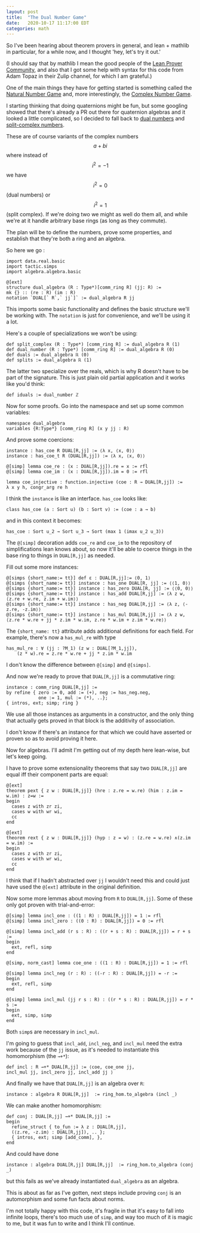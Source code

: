 ```yaml
---
layout: post
title:  "The Dual Number Game"
date:   2020-10-17 11:17:00 EDT
categories: math
---
```


So I've been hearing about theorem provers in general,  and lean + mathlib in particular, 
for a while now, and I thought 'hey, let's try it out.'

(I should say that by mathlib I mean the good people of 
the [Lean Prover Community](https://leanprover-community.github.io/), and also
that I got some help with syntax for this code from Adam Topaz in their 
Zulip channel, for which I am grateful.)

One of the main things they have for getting started is something called 
the [Natural Number Game](https://wwwf.imperial.ac.uk/~buzzard/xena/natural_number_game/)
and, more interestingly, the [Complex Number Game](https://github.com/ImperialCollegeLondon/complex-number-game).

I starting thinking that doing quaternions might be fun, but some googling showed that
there's already a PR out there for quaternion algebras and it looked a little complicated,
so I decided to fall back to [dual numbers](https://en.wikipedia.org/wiki/Dual_number)
and [split-complex numbers](https://en.wikipedia.org/wiki/Split-complex_number).
 
These are of course variants of the complex numbers $$a+bi$$ where instead
of $$i^2 = -1$$ we have $$i^2 = 0$$ (dual numbers) or $$i^2 = 1$$ (split complex).
If we're doing two we might as well do them all, and while we're at it 
handle arbitrary base rings (as long as they commute).
 
The plan will be to define the numbers, prove some properties, and establish that
they're both a ring and an algebra.
 
So here we go : 
 
    import data.real.basic
    import tactic.simps 
    import algebra.algebra.basic 

    @[ext]
    structure dual_algebra (R : Type*)[comm_ring R] (jj: R) :=
    mk {} :: (re : R) (im : R)
    notation `DUAL[` R`,` jj`]` := dual_algebra R jj 
   
This imports some basic functionality and defines the basic structure 
we'll be working with.  The ``notation`` is just for convenience, and 
we'll be using it a lot. 

Here's a couple of specializations we won't be using:


    def split_complex (R : Type*) [comm_ring R] := dual_algebra R (1)
    def dual_number (R : Type*) [comm_ring R] := dual_algebra R (0)
    def duals := dual_algebra ℝ (0)
    def splits := dual_algebra ℝ (1)

The latter two specialize over the reals, which is why R doesn't have to be 
part of the signature.   This is just plain old partial application and it
works like you'd think:

    def iduals := dual_number ℤ 
    
Now for some proofs.  Go into the namespace and set up some common variables:

    namespace dual_algebra
    variables {R:Type*} [comm_ring R] (x y jj : R) 

And prove some coercions:

    instance : has_coe R DUAL[R,jj] := ⟨λ x, ⟨x, 0⟩⟩
    instance : has_coe_t R (DUAL[R,jj]) := ⟨λ x, ⟨x, 0⟩⟩

    @[simp] lemma coe_re : (x : DUAL[R,jj]).re = x := rfl
    @[simp] lemma coe_im : (x : DUAL[R,jj]).im = 0 := rfl

    lemma coe_injective : function.injective (coe : R → DUAL[R,jj]) :=
    λ x y h, congr_arg re h
    
I think the ``instance`` is like an interface.  ``has_coe`` looks like:

    class has_coe (a : Sort u) (b : Sort v) := (coe : a → b)

and in this context it becomes:

    has_coe : Sort u_2 → Sort u_3 → Sort (max 1 (imax u_2 u_3))
   
   
The ``@[simp]`` decoration adds ``coe_re`` and ``coe_im`` to the repository 
of simplifications lean knows about, so now it'll be able to coerce
things in the base ring to things in ``DUAL[R,jj]`` as needed.

Fill out some more instances:

    @[simps {short_name:= tt}] def ε : DUAL[R,jj]:= ⟨0, 1⟩
    @[simps {short_name:= tt}] instance : has_one DUAL[R, jj] := ⟨⟨1, 0⟩⟩ 
    @[simps {short_name:= tt}] instance : has_zero DUAL[R, jj] := ⟨⟨0, 0⟩⟩ 
    @[simps {short_name:= tt}] instance : has_add DUAL[R,jj] := ⟨λ z w, ⟨z.re + w.re, z.im + w.im⟩⟩
    @[simps {short_name:= tt}] instance : has_neg DUAL[R,jj] := ⟨λ z, ⟨-z.re, -z.im⟩⟩
    @[simps {short_name:= tt}] instance : has_mul DUAL[R,jj] := ⟨λ z w, ⟨z.re * w.re + jj * z.im * w.im, z.re * w.im + z.im * w.re⟩⟩

The ``{short_name: tt}`` attribute adds additional definitions for each field.
For example, there's now a ``has_mul_re`` with type

    has_mul_re : ∀ (jj : ?M_1) (z w : DUAL[?M_1,jj]), 
        (z * w).re = z.re * w.re + jj * z.im * w.im
        
I don't know the difference between ``@[simp]`` and ``@[simps]``.  

And now we're ready to prove that ``DUAL[R,jj]`` is a commutative ring:

    instance : comm_ring DUAL[R,jj] :=
    by refine { zero := 0, add := (+), neg := has_neg.neg, 
                one := 1, mul := (*), ..};
    { intros, ext; simp; ring }
    
We use all those instances as arguments in a constructor, and the only thing
that actually gets proved in that block is the additivity of association.

I don't know if there's an instance for that which we could have asserted or 
proven so as to avoid proving it here.

Now for algebras.  I'll admit I'm getting out of my depth here lean-wise,
but let's keep going.

I have to prove some extensionality theorems that say two ``DUAL[R,jj]`` are 
equal iff their component parts are equal:

    @[ext]
    theorem pext { z w : DUAL[R,jj]} (hre : z.re = w.re) (him : z.im = w.im) : z=w :=
    begin
      cases z with zr zi,
      cases w with wr wi,
      cc
    end

    @[ext]
    theorem rext { z w : DUAL[R,jj]} (hyp : z = w) : (z.re = w.re) ∧(z.im = w.im) := 
    begin
      cases z with zr zi,
      cases w with wr wi,
      cc
    end
    
I think that if I hadn't abstracted over ``jj`` I wouldn't need this and
could just have used the ``@[ext]`` attribute in the original definition. 

Now some more lemmas about moving from ``R`` to ``DUAL[R,jj]``.  Some of these
only got proven with trial-and-error:

    @[simp] lemma incl_one : ((1 : R) : DUAL[R,jj]) = 1 := rfl
    @[simp] lemma incl_zero : ((0 : R) : DUAL[R,jj]) = 0 := rfl

    @[simp] lemma incl_add (r s : R) : ((r + s : R) : DUAL[R,jj]) = r + s := 
    begin
      ext, refl, simp
    end

    @[simp, norm_cast] lemma coe_one : ((1 : R) : DUAL[R,jj]) = 1 := rfl

    @[simp] lemma incl_neg (r : R) : ((-r : R) : DUAL[R,jj]) = -r := 
    begin
      ext, refl, simp
    end

    @[simp] lemma incl_mul (jj r s : R) : ((r * s : R) : DUAL[R,jj]) = r * s := 
    begin
      ext, simp, simp
    end
    
Both ``simp``s are necessary in ``incl_mul``.

I'm going to guess that ``incl_add``, ``incl_neg``, and ``incl_mul`` need
the extra work because of the ``jj`` issue, as it's needed to instantiate
this homomorphism (the ``→+*``):

    def incl : R →+* DUAL[R,jj] := ⟨coe, coe_one jj, 
    incl_mul jj, incl_zero jj, incl_add jj ⟩


And finally we have that ``DUAL[R,jj]`` is an algebra over ``R``:

    instance : algebra R DUAL[R,jj]  := ring_hom.to_algebra (incl _)

We can make another homomorphism:

    def conj : DUAL[R,jj] →+* DUAL[R,jj] :=
    begin
      refine_struct { to_fun := λ z : DUAL[R,jj], 
      (⟨z.re, -z.im⟩ : DUAL[R,jj]), .. };
      { intros, ext; simp [add_comm], },
    end
    
And could have done

    instance : algebra DUAL[R,jj] DUAL[R,jj]  := ring_hom.to_algebra (conj _)

but this fails as we've already instantiated ``dual_algebra`` as an algebra.

This is about as far as I've gotten, next steps include proving ``conj`` is an 
automorphism and some fun facts about norms.

I'm not totally happy with this code, it's fragile in that it's easy to
fall into infinite loops, there's too much use of ``simp``, and 
way too much of it is magic to me, but it was fun to write and I think 
I'll continue.
